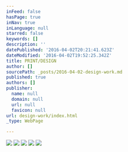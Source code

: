 ```yaml
---
inFeed: false
hasPage: true
inNav: true
inLanguage: null
starred: false
keywords: []
description: ''
datePublished: '2016-04-02T20:21:41.623Z'
dateModified: '2016-04-02T19:52:25.342Z'
title: PRINT/DESIGN
author: []
sourcePath: _posts/2016-04-02-design-work.md
published: true
authors: []
publisher:
  name: null
  domain: null
  url: null
  favicon: null
url: design-work/index.html
_type: WebPage

---
```

![](https://s3-us-west-2.amazonaws.com/the-grid-img/p/c189aaee19e2f375519bb4e9461a97a29a6f830a.jpg)
![](https://s3-us-west-2.amazonaws.com/the-grid-img/p/c2c0524bac32c22024bb5a1de0466bfa429b56b0.jpg)
![](https://s3-us-west-2.amazonaws.com/the-grid-img/p/5f8ff540f118126ad48fff3b5c02845319a04271.jpg)
![](https://s3-us-west-2.amazonaws.com/the-grid-img/p/0367ff85858ae88a8b7366a1b01b306e49ea75eb.jpg)
![](https://s3-us-west-2.amazonaws.com/the-grid-img/p/741e043bfedfb45c2a59eaf3bd6c2258b843d8e5.jpg)